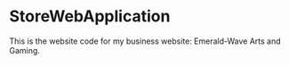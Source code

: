 # StoreWebApplication
This is the website code for my business website: Emerald-Wave Arts and Gaming.

